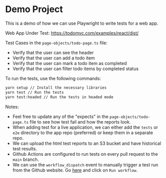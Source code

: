 # Demo Project

This is a demo of how we can use Playwright to write tests for a web app.

Web App Under Test: <https://todomvc.com/examples/react/dist/>

Test Cases in the `page-objects/todo-page.ts` file:

- Verify that the user can see the header
- Verify that the user can add a todo item
- Verify that the user can mark a todo item as completed
- Verify that the user can filter todo items by completed status

To run the tests, use the following commands:

```bash
yarn setup // Install the necessary libraries
yarn test // Run the tests
yarn test:headed // Run the tests in headed mode
```

Notes:

- Feel free to update any of the "expects" in the `page-objects/todo-page.ts` file to see how test fail and how the reports look.
- When adding test for a live application, we can either add the `tests` or `e2e` directory to the app repo (preferred) or keep them in a separate repo.
- We can upload the html test reports to an S3 bucket and have historical test results.
- Github Actions are configured to run tests on every pull request to the `main` branch.
- We can use the `workflow_dispatch` event to manually trigger a test run from the Github website. Go [here](https://github.com/deepblackcoffee/demoTestNY/actions/workflows/playwright.yml) and click on `Run workflow`.

